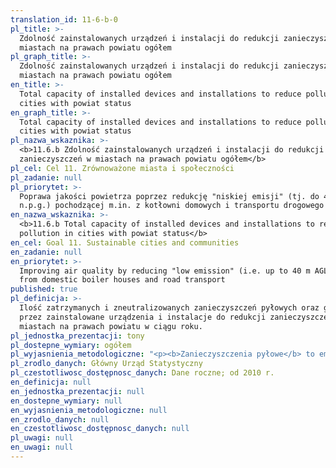 ```yaml
---
translation_id: 11-6-b-0
pl_title: >-
  Zdolność zainstalowanych urządzeń i instalacji do redukcji zanieczyszczeń w
  miastach na prawach powiatu ogółem
pl_graph_title: >-
  Zdolność zainstalowanych urządzeń i instalacji do redukcji zanieczyszczeń w
  miastach na prawach powiatu ogółem
en_title: >-
  Total capacity of installed devices and installations to reduce pollution in
  cities with powiat status
en_graph_title: >-
  Total capacity of installed devices and installations to reduce pollution in
  cities with powiat status
pl_nazwa_wskaznika: >-
  <b>11.6.b Zdolność zainstalowanych urządzeń i instalacji do redukcji
  zanieczyszczeń w miastach na prawach powiatu ogółem</b>
pl_cel: Cel 11. Zrównoważone miasta i społeczności
pl_zadanie: null
pl_priorytet: >-
  Poprawa jakości powietrza poprzez redukcję "niskiej emisji" (tj. do 40 m
  n.p.g.) pochodzącej m.in. z kotłowni domowych i transportu drogowego
en_nazwa_wskaznika: >-
  <b>11.6.b Total capacity of installed devices and installations to reduce
  pollution in cities with powiat status</b>
en_cel: Goal 11. Sustainable cities and communities
en_zadanie: null
en_priorytet: >-
  Improving air quality by reducing "low emission" (i.e. up to 40 m AGL ) i.a.
  from domestic boiler houses and road transport
published: true
pl_definicja: >-
  Ilość zatrzymanych i zneutralizowanych zanieczyszczeń pyłowych oraz gazowych
  przez zainstalowane urządzenia i instalacje do redukcji zanieczyszczeń w
  miastach na prawach powiatu w ciągu roku.
pl_jednostka_prezentacji: tony
pl_dostepne_wymiary: ogółem
pl_wyjasnienia_metodologiczne: "<p><b>Zanieczyszczenia pyłowe</b> to emisja do atmosfery stałych cząstek o rozdrobnieniu makroskopowym i koloidalnym, których stężenie przekracza średnią zawartość tych substancji w powietrzu czystym, negatywnie oddziałując na zdrowie człowieka oraz na stan i jakość środowiska.</p> <p>Zanieczyszczenia pyłowe dzieli się w zależności od wymiarów ziaren na:</p> <p>•\tpyły o rozdrobnieniu makroskopowym o wymiarach ziaren od 1 do 1000 ľm</p> <p>•\toraz pyły o rozdrobnieniu koloidalnym o wymiarach ziaren od 0,001 do 1 ľm.</p> <p>W zależności od źródła pochodzenia pyłu lub formy jego występowania stosuje się podział na:</p>  <p>•\tpyły dyspersyjne, tzn. powstałe wskutek mechanicznego rozdrabniania ciał stałych (np. pył węglowy przy kruszeniu i mieleniu węgla w zakładach energetycznych)</p>  <p>•\toraz pyły kondensacyjne, powstałe w wyniku skraplania się i zestalania par różnych substancji chemicznych (np. sadza), występujące tylko w klasie o rozdrobnieniu koloidalnym.</p> <p>Powstawanie zanieczyszczeń pyłowych wiąże się nierozerwalnie ze wszystkimi procesami produkcyjnymi i procesami spalania. Szczególnie duże ilości pyłów powstają przy spalaniu paliw stałych.</p> <p>Zanieczyszczenia gazowe to emisja do atmosfery substancji gazowych, których stężenie przekracza średnią zawartość tych substancji w powietrzu czystym, negatywnie oddziałując na zdrowie człowieka oraz na stan i jakość środowiska.</p> <p>Do charakterystycznych zanieczyszczeń powietrza występujących w formie gazowej należą: dwutlenek siarki (SO<sub>2</sub>, tlenki azotu (NO<sub>x</sub>), tlenek węgla (CO), dwutlenek węgla (CO<sub>2</sub>), węglowodory (CnHm) oraz tzw. \"utleniacze\". Utleniacze są substancjami zanieczyszczającymi wtórnymi, powstałymi na drodze reakcji fotochemicznych podstawowych zanieczyszczeń. Zalicza się do nich ozon, dwutlenek azotu, formaldehyd, akroleinę i inne.</p>"
pl_zrodlo_danych: Główny Urząd Statystyczny
pl_czestotliwosc_dostępnosc_danych: Dane roczne; od 2010 r.
en_definicja: null
en_jednostka_prezentacji: null
en_dostepne_wymiary: null
en_wyjasnienia_metodologiczne: null
en_zrodlo_danych: null
en_czestotliwosc_dostępnosc_danych: null
pl_uwagi: null
en_uwagi: null
---
```

